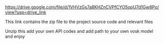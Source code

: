 https://drive.google.com/file/d/1VHVzGs7a8KHZnCVPfCYO5opU7d1Gw8Po/view?usp=drive_link

This link contains the zip file to the project source code and relevant files

Unzip this add your own API codes and add path to your own vosk model and enjoy
